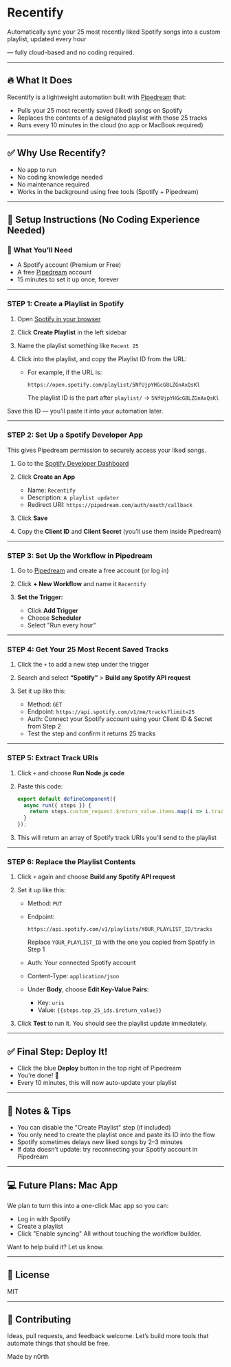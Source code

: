 # Recentify

Automatically sync your 25 most recently liked Spotify songs into a custom playlist, updated every hour&#x20;

— fully cloud-based and no coding required.

---

## 🔥 What It Does

Recentify is a lightweight automation built with [Pipedream](https://pipedream.com) that:

* Pulls your 25 most recently saved (liked) songs on Spotify
* Replaces the contents of a designated playlist with those 25 tracks
* Runs every 10 minutes in the cloud (no app or MacBook required)

---

## ✅ Why Use Recentify?

* No app to run
* No coding knowledge needed
* No maintenance required
* Works in the background using free tools (Spotify + Pipedream)

---

## 🚀 Setup Instructions (No Coding Experience Needed)

### 📌 What You’ll Need

* A Spotify account (Premium or Free)
* A free [Pipedream](https://pipedream.com) account
* 15 minutes to set it up once, forever

---

### STEP 1: Create a Playlist in Spotify

1. Open [Spotify in your browser](https://open.spotify.com/)
2. Click **Create Playlist** in the left sidebar
3. Name the playlist something like `Recent 25`
4. Click into the playlist, and copy the Playlist ID from the URL:

   * For example, if the URL is:

     ```
     https://open.spotify.com/playlist/5NfUjpYHGcG8LZGnAxQsKl
     ```

     The playlist ID is the part after `playlist/` → `5NfUjpYHGcG8LZGnAxQsKl`

Save this ID — you’ll paste it into your automation later.

---

### STEP 2: Set Up a Spotify Developer App

This gives Pipedream permission to securely access your liked songs.

1. Go to the [Spotify Developer Dashboard](https://developer.spotify.com/dashboard)
2. Click **Create an App**

   * Name: `Recentify`
   * Description: `A playlist updater`
   * Redirect URI: `https://pipedream.com/auth/oauth/callback`
3. Click **Save**
4. Copy the **Client ID** and **Client Secret** (you’ll use them inside Pipedream)

---

### STEP 3: Set Up the Workflow in Pipedream

1. Go to [Pipedream](https://pipedream.com) and create a free account (or log in)
2. Click **+ New Workflow** and name it `Recentify`
3. **Set the Trigger:**

   * Click **Add Trigger**
   * Choose **Scheduler**
   * Select "Run every hour"

---

### STEP 4: Get Your 25 Most Recent Saved Tracks

1. Click the `+` to add a new step under the trigger
2. Search and select **“Spotify”** > **Build any Spotify API request**
3. Set it up like this:

   * Method: `GET`
   * Endpoint: `https://api.spotify.com/v1/me/tracks?limit=25`
   * Auth: Connect your Spotify account using your Client ID & Secret from Step 2
   * Test the step and confirm it returns 25 tracks

---

### STEP 5: Extract Track URIs

1. Click `+` and choose **Run Node.js code**
2. Paste this code:

   ```javascript
   export default defineComponent({
     async run({ steps }) {
       return steps.custom_request.$return_value.items.map(i => i.track.uri);
     }
   });
   ```
3. This will return an array of Spotify track URIs you’ll send to the playlist

---

### STEP 6: Replace the Playlist Contents

1. Click `+` again and choose **Build any Spotify API request**
2. Set it up like this:

   * Method: `PUT`
   * Endpoint:

     ```
     https://api.spotify.com/v1/playlists/YOUR_PLAYLIST_ID/tracks
     ```

     Replace `YOUR_PLAYLIST_ID` with the one you copied from Spotify in Step 1
   * Auth: Your connected Spotify account
   * Content-Type: `application/json`
   * Under **Body**, choose **Edit Key-Value Pairs**:

     * Key: `uris`
     * Value: `{{steps.top_25_ids.$return_value}}`
3. Click **Test** to run it. You should see the playlist update immediately.

---

## ✅ Final Step: Deploy It!

* Click the blue **Deploy** button in the top right of Pipedream
* You’re done! 🎉
* Every 10 minutes, this will now auto-update your playlist

---

## 🧠 Notes & Tips

* You can disable the "Create Playlist" step (if included)
* You only need to create the playlist once and paste its ID into the flow
* Spotify sometimes delays new liked songs by 2–3 minutes
* If data doesn’t update: try reconnecting your Spotify account in Pipedream

---

## 💻 Future Plans: Mac App

We plan to turn this into a one-click Mac app so you can:

* Log in with Spotify
* Create a playlist
* Click "Enable syncing"
  All without touching the workflow builder.

Want to help build it? Let us know.

---

## 📖 License

MIT

---

## 🤝 Contributing

Ideas, pull requests, and feedback welcome.
Let’s build more tools that automate things that should be free.

Made by n0rth
